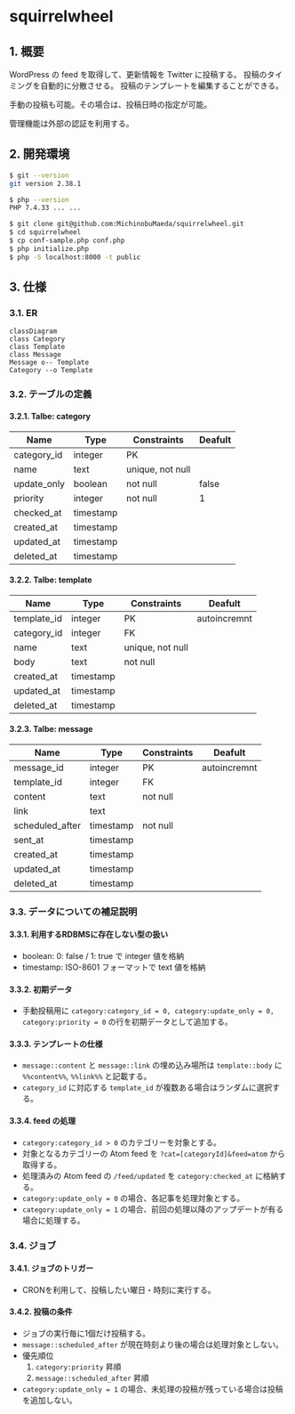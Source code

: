 # squirrelwheel

## 1. 概要

WordPress の feed を取得して、更新情報を Twitter に投稿する。
投稿のタイミングを自動的に分散させる。
投稿のテンプレートを編集することができる。

手動の投稿も可能。その場合は、投稿日時の指定が可能。

管理機能は外部の認証を利用する。

## 2. 開発環境

```bash
$ git --version
git version 2.38.1

$ php --version
PHP 7.4.33 ... ...

$ git clone git@github.com:MichinobuMaeda/squirrelwheel.git
$ cd squirrelwheel
$ cp conf-sample.php conf.php
$ php initialize.php
$ php -S localhost:8000 -t public
```

## 3. 仕様

### 3.1. ER

```mermaid
classDiagram
class Category
class Template
class Message
Message o-- Template
Category --o Template
```

### 3.2. テーブルの定義

#### 3.2.1. Talbe: category

| Name        | Type       | Constraints      | Deafult      |
|-------------|------------|------------------|--------------|
| category_id | integer    | PK               |              |
| name        | text       | unique, not null |              |
| update_only | boolean    | not null         | false        |
| priority    | integer    | not null         | 1            |
| checked_at  | timestamp  |                  |              |
| created_at  | timestamp  |                  |              |
| updated_at  | timestamp  |                  |              |
| deleted_at  | timestamp  |                  |              |

#### 3.2.2. Talbe: template

| Name        | Type       | Constraints      | Deafult      |
|-------------|------------|------------------|--------------|
| template_id | integer    | PK               | autoincremnt |
| category_id | integer    | FK               |              |
| name        | text       | unique, not null |              |
| body        | text       | not null         |              |
| created_at  | timestamp  |                  |              |
| updated_at  | timestamp  |                  |              |
| deleted_at  | timestamp  |                  |              |

#### 3.2.3. Talbe: message

| Name        | Type       | Constraints      | Deafult      |
|-------------|------------|------------------|--------------|
| message_id  | integer    | PK               | autoincremnt |
| template_id | integer    | FK               |              |
| content     | text       | not null         |              |
| link        | text       |                  |              |
| scheduled_after | timestamp  | not null     |              |
| sent_at     | timestamp  |                  |              |
| created_at  | timestamp  |                  |              |
| updated_at  | timestamp  |                  |              |
| deleted_at  | timestamp  |                  |              |

### 3.3. データについての補足説明

#### 3.3.1. 利用するRDBMSに存在しない型の扱い

- boolean: 0: false / 1: true で integer 値を格納
- timestamp: ISO-8601 フォーマットで text 値を格納

#### 3.3.2. 初期データ

- 手動投稿用に ``category:category_id = 0, category:update_only = 0, category:priority = 0`` の行を初期データとして追加する。

#### 3.3.3. テンプレートの仕様

- `message::content` と `message::link` の埋め込み場所は
`template::body` に `%%content%%`, `%%link%%` と記載する。
- `category_id` に対応する `template_id` が複数ある場合はランダムに選択する。

#### 3.3.4. feed の処理

- ``category:category_id > 0`` のカテゴリーを対象とする。
- 対象となるカテゴリーの Atom feed を `?cat=[categoryId]&feed=atom` から取得する。
- 処理済みの Atom feed の ``/feed/updated`` を ``category:checked_at`` に格納する。
- ``category:update_only = 0`` の場合、各記事を処理対象とする。
- ``category:update_only = 1`` の場合、前回の処理以降のアップデートが有る場合に処理する。

### 3.4. ジョブ

#### 3.4.1. ジョブのトリガー

- CRONを利用して、投稿したい曜日・時刻に実行する。

#### 3.4.2. 投稿の条件

- ジョブの実行毎に1個だけ投稿する。
- `message::scheduled_after` が現在時刻より後の場合は処理対象としない。
- 優先順位
    1. ``category:priority`` 昇順
    2. ``message::scheduled_after`` 昇順
- ``category:update_only = 1`` の場合、未処理の投稿が残っている場合は投稿を追加しない。
